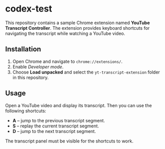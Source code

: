 # codex-test

This repository contains a sample Chrome extension named **YouTube Transcript Controller**. The extension provides keyboard shortcuts for navigating the transcript while watching a YouTube video.

## Installation
1. Open Chrome and navigate to `chrome://extensions/`.
2. Enable *Developer mode*.
3. Choose **Load unpacked** and select the `yt-transcript-extension` folder in this repository.

## Usage
Open a YouTube video and display its transcript. Then you can use the following shortcuts:

- **A** – jump to the previous transcript segment.
- **S** – replay the current transcript segment.
- **D** – jump to the next transcript segment.

The transcript panel must be visible for the shortcuts to work.
